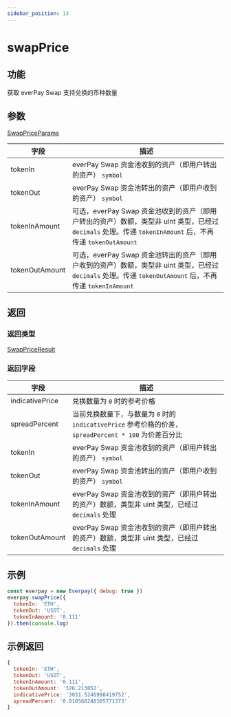 ```yaml
---
sidebar_position: 13
---
```



# swapPrice

## 功能
获取 everPay Swap 支持兑换的币种数量

## 参数
[SwapPriceParams](../types#swappriceparams)


|字段|描述|
|---|---|
|tokenIn|everPay Swap 资金池收到的资产（即用户转出的资产） `symbol`|
|tokenOut|everPay Swap 资金池转出的资产（即用户收到的资产） `symbol`|
|tokenInAmount|可选，everPay Swap 资金池收到的资产（即用户转出的资产）数额，类型非 uint 类型，已经过 `decimals` 处理。传递 `tokenInAmount` 后，不再传递 `tokenOutAmount`|
|tokenOutAmount|可选，everPay Swap 资金池转出的资产（即用户收到的资产）数额，类型非 uint 类型，已经过 `decimals` 处理。传递 `tokenOutAmount` 后，不再传递 `tokenInAmount`|


## 返回
### 返回类型
[SwapPriceResult](../types#swappriceresult)

### 返回字段

|字段|描述|
|---|---|
|indicativePrice|兑换数量为 `0` 时的参考价格|
|spreadPercent|当前兑换数量下，与数量为 `0` 时的 `indicativePrice` 参考价格的价差，`spreadPercent * 100` 为价差百分比|
|tokenIn|everPay Swap 资金池收到的资产（即用户转出的资产） `symbol`|
|tokenOut|everPay Swap 资金池转出的资产（即用户收到的资产） `symbol`|
|tokenInAmount|everPay Swap 资金池收到的资产（即用户转出的资产）数额，类型非 uint 类型，已经过 `decimals` 处理|
|tokenOutAmount|everPay Swap 资金池收到的资产（即用户转出的资产）数额，类型非 uint 类型，已经过 `decimals` 处理|

## 示例

```js
const everpay = new Everpay({ debug: true })
everpay.swapPrice({
  tokenIn: 'ETH',
  tokenOut: 'USDT',
  tokenInAmount: '0.111'
}).then(console.log)
```

## 示例返回
```js
{
  tokenIn: 'ETH',
  tokenOut: 'USDT',
  tokenInAmount: '0.111',
  tokenOutAmount: '326.213052',
  indicativePrice: '3031.5246998419752',
  spreadPercent: '0.010568240305771373'
}
```
